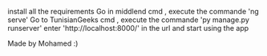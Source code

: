install all the requirements
Go in middlend cmd , execute the commande 'ng serve'
Go to TunisianGeeks cmd , execute the commande 'py manage.py runserver'
enter 'http://localhost:8000/' in the url and start using the app

Made by Mohamed :)